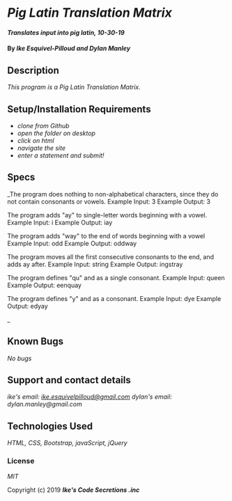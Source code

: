 # _Pig Latin Translation Matrix_

#### _Translates input into pig latin, 10-30-19_

#### By _**Ike Esquivel-Pilloud and Dylan Manley**_

## Description

_This program is a Pig Latin Translation Matrix._

## Setup/Installation Requirements

* _clone from Github_
* _open the folder on desktop_
* _click on html_
* _navigate the site_
* _enter a statement and submit!_

## Specs

_The program does nothing to non-alphabetical characters, since they do not contain consonants or vowels.
Example Input: 3
Example Output: 3

The program adds "ay" to single-letter words beginning with a vowel.
Example Input: i
Example Output: iay

The program adds "way" to the end of words beginning with a vowel
Example Input: odd
Example Output: oddway

The program moves all the first consecutive consonants to the end, and adds ay after.
Example Input: string
Example Output: ingstray

The program defines "qu" and as a single consonant.
Example Input: queen
Example Output: eenquay

The program defines "y" and as a consonant.
Example Input: dye
Example Output: edyay

_

## Known Bugs

_No bugs_

## Support and contact details

_ike's email: ike.esquivelpilloud@gmail.com dylan's email: dylan.manley@gmail.com_

## Technologies Used

_HTML, CSS, Bootstrap, javaScript, jQuery_

### License

*MIT*

Copyright (c) 2019 **_Ike's Code Secretions .inc_**

